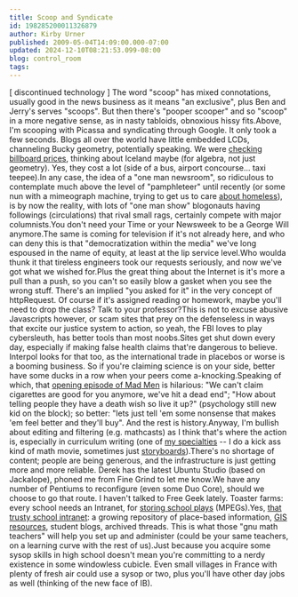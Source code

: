 ```yaml
---
title: Scoop and Syndicate
id: 198285200011326879
author: Kirby Urner
published: 2009-05-04T14:09:00.000-07:00
updated: 2024-12-10T08:21:53.099-08:00
blog: control_room
tags: 
---
```


[ discontinued technology ]
The word "scoop" has mixed connotations, usually good in the news business as it means "an exclusive", plus Ben and Jerry's serves "scoops".  But then there's "pooper scooper" and so "scoop" in a more negative sense, as in nasty tabloids, obnoxious hissy fits.Above, I'm scooping with Picassa and syndicating through Google.  It only took a few seconds.  Blogs all over the world have little embedded LCDs, channeling Bucky geometry, potentially speaking.  We were [checking billboard prices](http://www.billboardsource.com/products.php), thinking about Iceland maybe (for algebra, not just geometry).  Yes, they cost a lot (side of a bus, airport concourse... taxi teepee).In any case, the idea of a "one man newsroom", so ridiculous to contemplate much above the level of "pamphleteer" until recently (or some nun with a mimeograph machine, trying to get us to care [about homeless](http://worldgame.blogspot.com/2006/01/dignity-village.html)), is by now the reality, with lots of "one man show" blogonauts having followings (circulations) that rival small rags, certainly compete with major columnists.You don't need your Time or your Newsweek to be a George Will anymore.The same is coming for television if it's not already here, and who can deny this is that "democratization within the media" we've long espoused in the name of equity, at least at the lip service level.Who woulda thunk it that tireless engineers took our requests seriously, and now we've got what we wished for.Plus the great thing about the Internet is it's more a pull than a push, so you can't so easily blow a gasket when you see the wrong stuff.  There's an implied "you asked for it" in the very concept of httpRequest.  Of course if it's assigned reading or homework, maybe you'll need to drop the class?  Talk to your professor?This is not to excuse abusive Javascripts however, or scam sites that prey on the defenseless in ways that excite our justice system to action, so yeah, the FBI loves to play cybersleuth, has better tools than most noobs.Sites get shut down every day, especially if making false health claims that're dangerous to believe.  Interpol looks for that too, as the international trade in placebos or worse is a booming business.  So if you're claiming science is on your side, better have some ducks in a row when your peers come a-knocking.Speaking of which, that [opening episode of Mad Men](http://mybizmo.blogspot.com/2009/05/first-day.html) is hilarious: "We can't claim cigarettes are good for you anymore, we've hit a dead end"; "How about telling people they have a death wish so live it up?" (psychology still new kid on the block); so better:  "lets just tell 'em some nonsense that makes 'em feel better and they'll buy".  And the rest is history.Anyway, I'm bullish about editing and filtering (e.g. mathcasts) as I think that's where the action is, especially in curriculum writing (one of [my specialties](http://worldgame.blogspot.com/2008/07/more-curriculum-writing.html) -- I do a kick ass kind of math movie, sometimes just [storyboards](http://worldgame.blogspot.com/2009/04/mapping-gnu-math.html)).There's no shortage of content; people are being generous, and the infrastructure is just getting more and more reliable.  Derek has the latest Ubuntu Studio (based on Jackalope), phoned me from Fine Grind to let me know.We have any number of Pentiums to reconfigure (even some Duo Core), should we choose to go that route.  I haven't talked to Free Geek lately.  Toaster farms:  every school needs an Intranet, for [storing school plays](http://mybizmo.blogspot.com/2009/03/high-school-melodrama.html) (MPEGs).Yes, [that trusty school intranet](http://controlroom.blogspot.com/2009/04/school-spirit.html): a growing repository of place-based information, [GIS resources](http://worldgame.blogspot.com/2009/04/gis-2009.html), student blogs, archived threads.  This is what those "gnu math teachers" will help you set up and administer (could be your same teachers, on a learning curve with the rest of us).Just because you acquire some sysop skills in high school doesn't mean you're committing to a nerdy existence in some windowless cubicle.  Even small villages in France with plenty of fresh air could use a sysop or two, plus you'll have other day jobs as well (thinking of the new face of IB).
